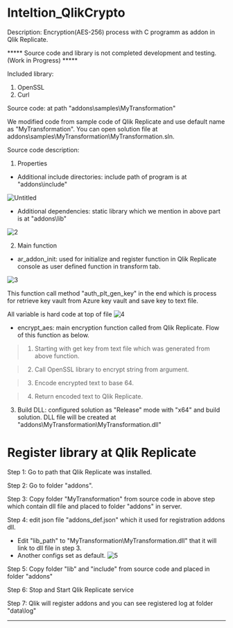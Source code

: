 # Inteltion_QlikCrypto

Description: Encryption(AES-256) process with C programm as addon in Qlik Replicate.

***** Source code and library is not completed development and testing. (Work in Progress) *****

Included library: 
1. OpenSSL
2. Curl

Source code: at path "addons\samples\MyTransformation"

We modified code from sample code of Qlik Replicate and use default name as "MyTransformation". You can open solution file at addons\samples\MyTransformation\MyTransformation.sln.

Source code description:

1. Properties
- Additional include directories: include path of program is at "addons\include"

![Untitled](https://user-images.githubusercontent.com/54891949/128844489-7f92db5d-9192-48e2-9eba-5d11ccad6cbe.jpg)

- Additional dependencies: static library which we mention in above part is at "addons\lib"

![2](https://user-images.githubusercontent.com/54891949/128844510-870a8bf8-78c1-49b0-8565-8e213a8a39b5.jpg)

2. Main function
- ar_addon_init: used for initialize and register function in Qlik Replicate console as user defined function in transform tab.

![3](https://user-images.githubusercontent.com/54891949/128846351-b38f0170-7b93-48ca-8ba0-bcd77893d6cb.jpg)

This function call method "auth_plt_gen_key" in the end which is process for retrieve key vault from Azure key vault and save key to text file.

All variable is hard code at top of file
![4](https://user-images.githubusercontent.com/54891949/128846416-27e24581-c95d-4cf4-ab79-a3e7f89dba53.jpg)


- encrypt_aes: main encryption function called from Qlik Replicate. Flow of this function as below.
> 1) Starting with get key from text file which was generated from above function.

> 2) Call OpenSSL library to encrypt string from argument.

> 3) Encode encrypted text to base 64.

> 4) Return encoded text to Qlik Replicate.

3. Build DLL: configured solution as "Release" mode with "x64" and build solution. DLL file will be created at "addons\MyTransformation\MyTransformation.dll"



# Register library at Qlik Replicate

Step 1: Go to path that Qlik Replicate was installed.

Step 2: Go to folder "addons".

Step 3: Copy folder "MyTransformation" from source code in above step which contain dll file and placed to folder "addons" in server.

Step 4: edit json file "addons_def.json" which it used for registration addons dll.
- Edit "lib_path" to "MyTransformation\\MyTransformation.dll" that it will link to dll file in step 3.
- Another configs set as default.
![5](https://user-images.githubusercontent.com/54891949/128848949-6698cca2-5249-4923-8af2-997059f6b677.jpg)

Step 5: Copy folder "lib" and "include" from source code and placed in folder "addons"

Step 6: Stop and Start Qlik Replicate service

Step 7: Qlik will register addons and you can see registered log at folder "data\log"


------

